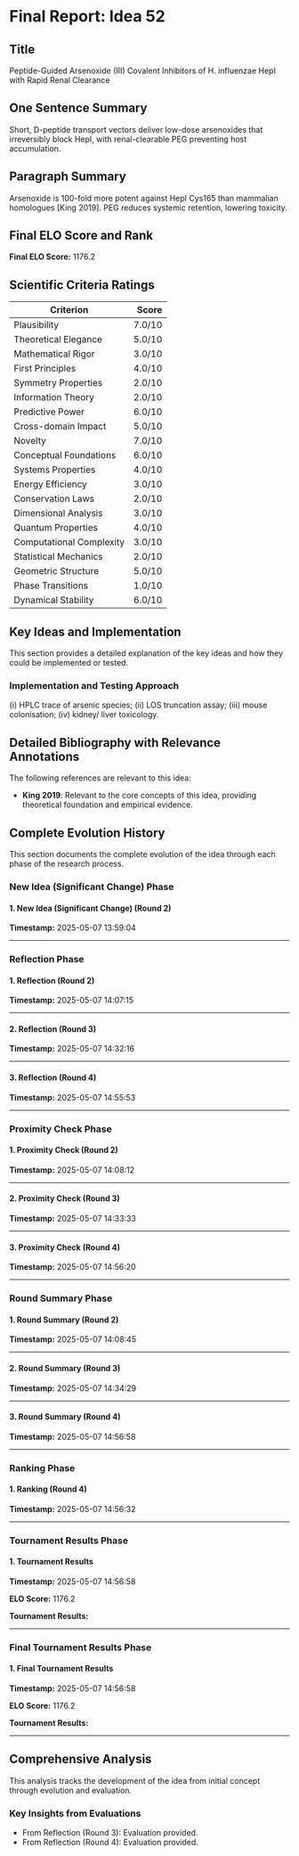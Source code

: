 # Final Report: Idea 52

## Title

Peptide-Guided Arsenoxide (III) Covalent Inhibitors of H. influenzae HepI with Rapid Renal Clearance

## One Sentence Summary

Short, D-peptide transport vectors deliver low-dose arsenoxides that irreversibly block HepI, with renal-clearable PEG preventing host accumulation.

## Paragraph Summary

Arsenoxide is 100-fold more potent against HepI Cys165 than mammalian homologues [King 2019]. PEG reduces systemic retention, lowering toxicity.

## Final ELO Score and Rank

**Final ELO Score:** 1176.2

## Scientific Criteria Ratings

| Criterion | Score |
|---|---:|
| Plausibility | 7.0/10 |
| Theoretical Elegance | 5.0/10 |
| Mathematical Rigor | 3.0/10 |
| First Principles | 4.0/10 |
| Symmetry Properties | 2.0/10 |
| Information Theory | 2.0/10 |
| Predictive Power | 6.0/10 |
| Cross-domain Impact | 5.0/10 |
| Novelty | 7.0/10 |
| Conceptual Foundations | 6.0/10 |
| Systems Properties | 4.0/10 |
| Energy Efficiency | 3.0/10 |
| Conservation Laws | 2.0/10 |
| Dimensional Analysis | 3.0/10 |
| Quantum Properties | 4.0/10 |
| Computational Complexity | 3.0/10 |
| Statistical Mechanics | 2.0/10 |
| Geometric Structure | 5.0/10 |
| Phase Transitions | 1.0/10 |
| Dynamical Stability | 6.0/10 |

## Key Ideas and Implementation

This section provides a detailed explanation of the key ideas and how they could be implemented or tested.

### Implementation and Testing Approach

(i) HPLC trace of arsenic species; (ii) LOS truncation assay; (iii) mouse colonisation; (iv) kidney/ liver toxicology.


## Detailed Bibliography with Relevance Annotations

The following references are relevant to this idea:

- **King 2019**: Relevant to the core concepts of this idea, providing theoretical foundation and empirical evidence.
## Complete Evolution History

This section documents the complete evolution of the idea through each phase of the research process.

### New Idea (Significant Change) Phase

#### 1. New Idea (Significant Change) (Round 2)
**Timestamp:** 2025-05-07 13:59:04



---

### Reflection Phase

#### 1. Reflection (Round 2)
**Timestamp:** 2025-05-07 14:07:15



---

#### 2. Reflection (Round 3)
**Timestamp:** 2025-05-07 14:32:16



---

#### 3. Reflection (Round 4)
**Timestamp:** 2025-05-07 14:55:53



---

### Proximity Check Phase

#### 1. Proximity Check (Round 2)
**Timestamp:** 2025-05-07 14:08:12



---

#### 2. Proximity Check (Round 3)
**Timestamp:** 2025-05-07 14:33:33



---

#### 3. Proximity Check (Round 4)
**Timestamp:** 2025-05-07 14:56:20



---

### Round Summary Phase

#### 1. Round Summary (Round 2)
**Timestamp:** 2025-05-07 14:08:45



---

#### 2. Round Summary (Round 3)
**Timestamp:** 2025-05-07 14:34:29



---

#### 3. Round Summary (Round 4)
**Timestamp:** 2025-05-07 14:56:58



---

### Ranking Phase

#### 1. Ranking (Round 4)
**Timestamp:** 2025-05-07 14:56:32



---

### Tournament Results Phase

#### 1. Tournament Results
**Timestamp:** 2025-05-07 14:56:58

**ELO Score:** 1176.2

**Tournament Results:**



---

### Final Tournament Results Phase

#### 1. Final Tournament Results
**Timestamp:** 2025-05-07 14:56:58

**ELO Score:** 1176.2

**Tournament Results:**



---

## Comprehensive Analysis

This analysis tracks the development of the idea from initial concept through evolution and evaluation.

### Key Insights from Evaluations

- From Reflection (Round 3): Evaluation provided.
- From Reflection (Round 4): Evaluation provided.
